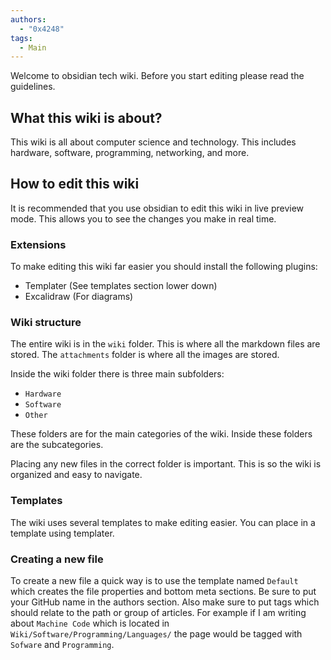 ```yaml
---
authors: 
  - "0x4248"
tags:
  - Main
---
```

Welcome to obsidian tech wiki. Before you start editing please read the guidelines.

## What this wiki is about?
This wiki is all about computer science and technology. This includes hardware, software, programming, networking, and more.

## How to edit this wiki
It is recommended that you use obsidian to edit this wiki in live preview mode. This allows you to see the changes you make in real time. 

### Extensions
To make editing this wiki far easier you should install the following plugins:
- Templater (See templates section lower down)
- Excalidraw (For diagrams)

### Wiki structure
The entire wiki is in the `wiki` folder. This is where all the markdown files are stored. The `attachments` folder is where all the images are stored.

Inside the wiki folder there is three main subfolders:
- `Hardware`
- `Software`
- `Other`

These folders are for the main categories of the wiki. Inside these folders are the subcategories.

Placing any new files in the correct folder is important. This is so the wiki is organized and easy to navigate.
### Templates
The wiki uses several templates to make editing easier. You can place in a template using templater. 

### Creating a new file
To create a new file a quick way is to use the template named `Default` which creates the file properties and bottom meta sections. Be sure to put your GitHub name in the authors section. Also make sure to put tags which should relate to the path or group of articles. For example if I am writing about `Machine Code` which is located in `Wiki/Software/Programming/Languages/` the page would be tagged with `Sofware` and `Programming`.
